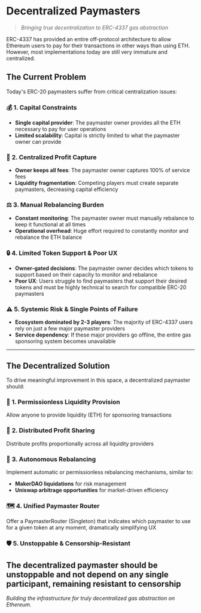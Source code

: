 # Decentralized Paymasters

> *Bringing true decentralization to ERC-4337 gas abstraction*

ERC-4337 has provided an entire off-protocol architecture to allow Ethereum users to pay for their transactions in other ways than using ETH. However, most implementations today are still very immature and centralized.

## The Current Problem

Today's ERC-20 paymasters suffer from critical centralization issues:

### 💰 **1. Capital Constraints**
- **Single capital provider**: The paymaster owner provides all the ETH necessary to pay for user operations
- **Limited scalability**: Capital is strictly limited to what the paymaster owner can provide

### 🏦 **2. Centralized Profit Capture** 
- **Owner keeps all fees**: The paymaster owner captures 100% of service fees
- **Liquidity fragmentation**: Competing players must create separate paymasters, decreasing capital efficiency

### ⚖️ **3. Manual Rebalancing Burden**
- **Constant monitoring**: The paymaster owner must manually rebalance to keep it functional at all times
- **Operational overhead**: Huge effort required to constantly monitor and rebalance the ETH balance

### 🔒 **4. Limited Token Support & Poor UX**
- **Owner-gated decisions**: The paymaster owner decides which tokens to support based on their capacity to monitor and rebalance
- **Poor UX**: Users struggle to find paymasters that support their desired tokens and must be highly technical to search for compatible ERC-20 paymasters

### ⚠️ **5. Systemic Risk & Single Points of Failure**
- **Ecosystem dominated by 2-3 players**: The majority of ERC-4337 users rely on just a few major paymaster providers
- **Service dependency**: If these major providers go offline, the entire gas sponsoring system becomes unavailable

---

## The Decentralized Solution

To drive meaningful improvement in this space, a decentralized paymaster should:

### 🌊 **1. Permissionless Liquidity Provision**
Allow anyone to provide liquidity (ETH) for sponsoring transactions

### 💸 **2. Distributed Profit Sharing**
Distribute profits proportionally across all liquidity providers

### 🔄 **3. Autonomous Rebalancing**
Implement automatic or permissionless rebalancing mechanisms, similar to:
- **MakerDAO liquidations** for risk management
- **Uniswap arbitrage opportunities** for market-driven efficiency

### 🗺️ **4. Unified Paymaster Router**
Offer a PaymasterRouter (Singleton) that indicates which paymaster to use for a given token at any moment, dramatically simplifying UX

### 🛡️ **5. Unstoppable & Censorship-Resistant**
The decentralized paymaster should be unstoppable and not depend on any single participant, remaining resistant to censorship
---

*Building the infrastructure for truly decentralized gas abstraction on Ethereum.*
